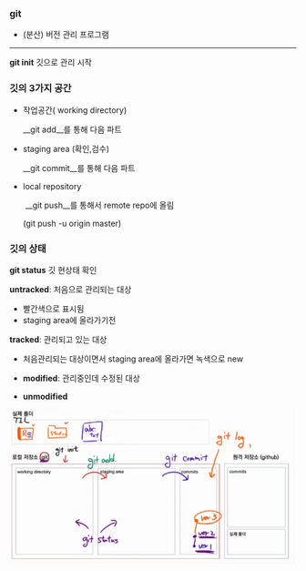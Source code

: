 ### git 

- (분산) 버전 관리 프로그램

---

__git init__ 깃으로 관리 시작

### 깃의 3가지 공간

- 작업공간( working directory)

   __git add__를 통해 다음 파트

- staging area (확인,검수)

   __git commit__를 통해 다음 파트

- local repository

   ​	__git push__를 통해서 remote repo에 올림

   (git push -u origin master)



### 깃의 상태

__git status__ 깃 현상태 확인

__untracked__: 처음으로 관리되는 대상 

- 빨간색으로 표시됨 
- staging area에 올라가기전

__tracked__: 관리되고 있는 대상

- 처음관리되는 대상이면서 staging area에 올라가면 녹색으로 new

- __modified__: 관리중인데 수정된 대상
- __unmodified__



![image-20220113160322382](git.assets/image-20220113160322382.png)
